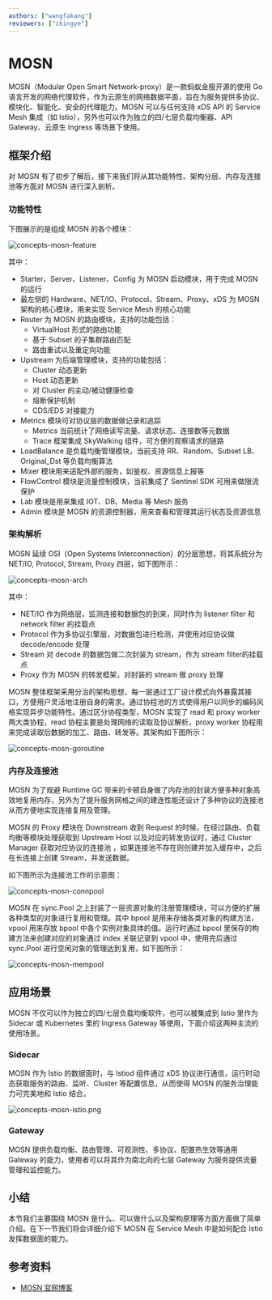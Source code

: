 ```yaml
---
authors: ["wangfakang"]
reviewers: ["ikingye"]
---
```


# MOSN

MOSN（Modular Open Smart Network-proxy）是一款蚂蚁金服开源的使用 Go 语言开发的网络代理软件，作为云原生的网络数据平面，旨在为服务提供多协议、模块化、智能化、安全的代理能力。MOSN 可以与任何支持 xDS API 的 Service Mesh 集成（如 Istio），另外也可以作为独立的四/七层负载均衡器、API Gateway、云原生 Ingress 等场景下使用。

## 框架介绍

对 MOSN 有了初步了解后，接下来我们将从其功能特性、架构分层、内存及连接池等方面对 MOSN 进行深入剖析。

### 功能特性

下图展示的是组成 MOSN 的各个模块：

![concepts-mosn-feature](../images/concepts-mosn-feature.png)

其中：

* Starter、Server、Listener、Config 为 MOSN 启动模块，用于完成 MOSN 的运行
* 最左侧的 Hardware、NET/IO、Protocol、Stream、Proxy、xDS 为 MOSN 架构的核心模块，用来实现 Service Mesh 的核心功能
* Router 为 MOSN 的路由模块，支持的功能包括：
  * VirtualHost 形式的路由功能
  * 基于 Subset 的子集群路由匹配
  * 路由重试以及重定向功能
* Upstream 为后端管理模块，支持的功能包括：
  * Cluster 动态更新
  * Host 动态更新
  * 对 Cluster 的主动/被动健康检查
  * 熔断保护机制
  * CDS/EDS 对接能力
* Metrics 模块可对协议层的数据做记录和追踪
  * Metrics 当前统计了网络读写流量、请求状态、连接数等元数据
  * Trace 框架集成 SkyWalking 组件，可方便的观察请求的链路 
* LoadBalance 是负载均衡管理模块，当前支持 RR、Random、Subset LB、Original_Dst 等负载均衡算法
* Mixer 模块用来适配外部的服务，如鉴权、资源信息上报等
* FlowControl 模块是流量控制模块，当前集成了 Sentinel SDK 可用来做限流保护
* Lab 模块是用来集成 IOT、DB、Media 等 Mesh 服务
* Admin 模块是 MOSN 的资源控制器，用来查看和管理其运行状态及资源信息

### 架构解析

MOSN 延续 OSI（Open Systems Interconnection）的分层思想，将其系统分为 NET/IO, Protocol, Stream, Proxy 四层，如下图所示：

![concepts-mosn-arch](../images/concepts-mosn-arch.png)

其中：

* NET/IO 作为网络层，监测连接和数据包的到来，同时作为 listener filter 和 network filter 的挂载点
* Protocol 作为多协议引擎层，对数据包进行检测，并使用对应协议做 decode/encode 处理
* Stream 对 decode 的数据包做二次封装为 stream，作为 stream filter的挂载点
* Proxy 作为 MOSN 的转发框架，对封装的 stream 做 proxy 处理

MOSN 整体框架采用分治的架构思想，每一层通过工厂设计模式向外暴露其接口，方便用户灵活地注册自身的需求。通过协程池的方式使得用户以同步的编码风格实现异步功能特性。通过区分协程类型，MOSN 实现了 read 和 proxy worker 两大类协程，read 协程主要是处理网络的读取及协议解析，proxy worker 协程用来完成读取后数据的加工、路由、转发等。其架构如下图所示：

![concepts-mosn-goroutine](../images/concepts-mosn-goroutine.png)

### 内存及连接池

MOSN 为了规避 Runtime GC 带来的卡顿自身做了内存池的封装方便多种对象高效地复用内存，另外为了提升服务网格之间的建连性能还设计了多种协议的连接池从而方便地实现连接复用及管理。

MOSN 的 Proxy 模块在 Downstream 收到 Request 的时候，在经过路由、负载均衡等模块处理获取到 Upstream Host 以及对应的转发协议时，通过 Cluster Manager 获取对应协议的连接池 ，如果连接池不存在则创建并加入缓存中，之后在长连接上创建 Stream，并发送数据。

如下图所示为连接池工作的示意图：

![concepts-mosn-connpool](../images/concepts-mosn-connpool.png)

MOSN 在 sync.Pool 之上封装了一层资源对象的注册管理模块，可以方便的扩展各种类型的对象进行复用和管理。其中 bpool 是用来存储各类对象的构建方法，vpool 用来存放 bpool 中各个实例对象具体的值。运行时通过 bpool 里保存的构建方法来创建对应的对象通过 index 关联记录到 vpool 中，使用完后通过 sync.Pool 进行空闲对象的管理达到复用，如下图所示：

![concepts-mosn-mempool](../images/concepts-mosn-mempool.png)

## 应用场景

MOSN 不仅可以作为独立的四/七层负载均衡软件，也可以被集成到 Istio 里作为 Sidecar 或 Kubernetes 里的 Ingress Gateway 等使用，下面介绍这两种主流的使用场景。

### Sidecar

MOSN 作为 Istio 的数据面时，与 Istiod 组件通过 xDS 协议进行通信，运行时动态获取服务的路由、监听、Cluster 等配置信息，从而使得 MOSN 的服务治理能力可完美地和 Istio 结合。

![concepts-mosn-istio.png](../images/concepts-mosn-istio.png)

### Gateway

MOSN 提供负载均衡、路由管理、可观测性、多协议、配置热生效等通用 Gateway 的能力，使用者可以将其作为南北向的七层 Gateway 为服务提供流量管理和监控能力。

## 小结

本节我们主要围绕 MOSN 是什么、可以做什么以及架构原理等方面方面做了简单介绍。在下一节我们将会详细介绍下 MOSN 在 Service Mesh 中是如何配合 Istio 发挥数据面的能力。

## 参考资料

* [MOSN 官网博客](https://mosn.io/zh/blog/code/)
